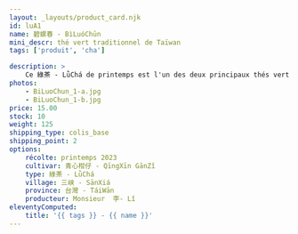 ```yaml
---
layout: _layouts/product_card.njk
id: luA1
name: 碧螺春 - BìLuóChūn
mini_descr: thé vert traditionnel de Taïwan
tags: ['produit', 'cha']

description: >
    Ce 綠茶 - LǜChá de printemps est l'un des deux principaux thés verts taïwanais. C'est un 碧螺春 - BìLuóChūn réalisé à partir du cultivar endémique de 三峽 - SānXiá, le 青心柑仔 - QīngXīn GānZǐ qui donne une identité aromatique unique.<!--more--> La famille de Mr.李- Lǐ produit des thés artisanaux de qualité depuis trois générations.
photos:
    - BiLuoChun_1-a.jpg
    - BiLuoChun_1-b.jpg
price: 15.00
stock: 10
weight: 125
shipping_type: colis_base
shipping_point: 2
options:
    récolte: printemps 2023
    cultivar: 青心柑仔 - QīngXīn GānZǐ
    type: 綠茶 - LǜChá
    village: 三峡 - SānXiá
    province: 台灣 - TáiWān
    producteur: Monsieur  李- Lǐ
eleventyComputed:
    title: '{{ tags }} - {{ name }}'
---
```


